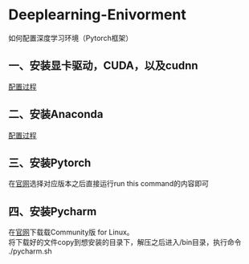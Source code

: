 # Deeplearning-Enivorment
如何配置深度学习环境（Pytorch框架）

## 一、安装显卡驱动，CUDA，以及cudnn  
[配置过程](https://blog.csdn.net/DragonGirI/article/details/97614130)  
## 二、安装Anaconda  
[配置过程](https://blog.csdn.net/ITBigGod/article/details/85690257)
## 三、安装Pytorch  
在[官网](https://pytorch.org/get-started/locally/)选择对应版本之后直接运行run this command的内容即可  
## 四、安装Pycharm  
在[官网](http://www.jetbrains.com/pycharm/download/#section=linux)下载载Community版 for Linux。  
将下载好的文件copy到想安装的目录下，解压之后进入/bin目录，执行命令 ./pycharm.sh


